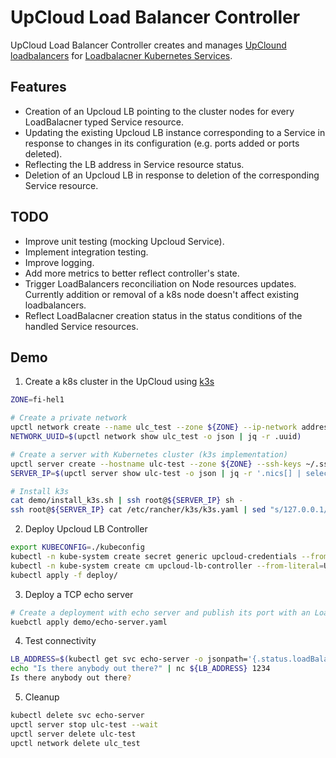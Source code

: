# UpCloud Load Balancer Controller

UpCloud Load Balancer Controller creates and manages [UpClound loadbalancers](https://upcloud.com/products/managed-load-balancer) for
[Loadbalacner Kubernetes Services](https://kubernetes.io/docs/concepts/services-networking/service/#loadbalancer).

## Features
- Creation of an Upcloud LB pointing to the cluster nodes for every LoadBalacner typed Service resource.
- Updating the existing Upcloud LB instance corresponding to a Service in response to changes in its configuration (e.g. ports added or ports deleted).
- Reflecting the LB address in Service resource status.
- Deletion of an Upcloud LB in response to deletion of the corresponding Service resource.

## TODO
- Improve unit testing (mocking Upcloud Service).
- Implement integration testing.
- Improve logging.
- Add more metrics to better reflect controller's state.
- Trigger LoadBalancers reconciliation on Node resources
  updates. Currently addition or removal of a k8s node doesn't affect
  existing loadbalancers.
- Reflect LoadBalacner creation status in the status conditions of the
  handled Service resources.

## Demo

1. Create a k8s cluster in the UpCloud using [k3s](https://k3s.io/)
```bash
ZONE=fi-hel1

# Create a private network
upctl network create --name ulc_test --zone ${ZONE} --ip-network address=10.0.10.0/24,dhcp=true
NETWORK_UUID=$(upctl network show ulc_test -o json | jq -r .uuid)

# Create a server with Kubernetes cluster (k3s implementation)
upctl server create --hostname ulc-test --zone ${ZONE} --ssh-keys ~/.ssh/id_rsa.pub --network type=public,family=IPv4 --network type=private,network=03a51e37-6847-4ebe-afc3-413a87859fac,ip-address=10.0.10.3  --enable-metadata --wait
SERVER_IP=$(upctl server show ulc-test -o json | jq -r '.nics[] | select(.type == "public") | .ip_address' | awk -F': ' '{print $2}')

# Install k3s
cat demo/install_k3s.sh | ssh root@${SERVER_IP} sh -
ssh root@${SERVER_IP} cat /etc/rancher/k3s/k3s.yaml | sed "s/127.0.0.1/${SERVER_IP}/" > ./kubeconfig
```

2. Deploy Upcloud LB Controller
```bash
export KUBECONFIG=./kubeconfig
kubectl -n kube-system create secret generic upcloud-credentials --from-literal=UPCLOUD_USERNAME="YOUR UPCLOUD API USERNAME" --from-literal=UPCLOUD_PASSWORD="YOUR UPCLOUD API PASSWORD"`
kubectl -n kube-system create cm upcloud-lb-controller --from-literal=UPCLOUD_ZONE=${ZONE} --from-literal=UPCLOUD_NETWORK=${NETWORK_UUID}
kubectl apply -f deploy/
```

3. Deploy a TCP echo server
```bash
# Create a deployment with echo server and publish its port with an LoadBalancer K8s Service
kuebctl apply demo/echo-server.yaml
```

4. Test connectivity
```bash
LB_ADDRESS=$(kubectl get svc echo-server -o jsonpath='{.status.loadBalancer.ingress[0].hostname}')
echo "Is there anybody out there?" | nc ${LB_ADDRESS} 1234
Is there anybody out there?
```

5. Cleanup
```bash
kubectl delete svc echo-server
upctl server stop ulc-test --wait
upctl server delete ulc-test
upctl network delete ulc_test
```
